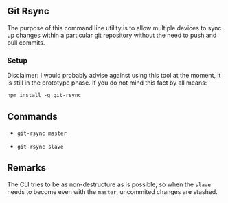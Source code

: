 ## Git Rsync

The purpose of this command line utility is to allow multiple devices to sync up changes within a particular git repository without the need to push and pull commits.

### Setup

Disclaimer: I would probably advise against using this tool at the moment, it is still in the prototype phase. If you do not mind this fact by all means:

```
npm install -g git-rsync
```

## Commands

- `git-rsync master`

- `git-rsync slave`

## Remarks

The CLI tries to be as non-destructure as is possible, so when the `slave` needs to become even with the `master`, uncommited changes are stashed.
